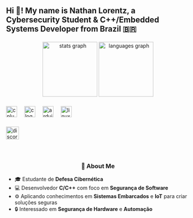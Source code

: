 <h2 align="left">Hi 👋! My name is Nathan Lorentz, a Cybersecurity Student & C++/Embedded Systems Developer from Brazil 🇧🇷</h2>

###

<div align="center">
  <img src="https://github-readme-stats.vercel.app/api?username=lorentz1&hide_title=false&hide_rank=false&show_icons=true&include_all_commits=true&count_private=true&disable_animations=false&theme=dracula&locale=en&hide_border=false" height="150" alt="stats graph"  />
  <img src="https://github-readme-stats.vercel.app/api/top-langs?username=lorentz1&locale=en&hide_title=false&layout=compact&card_width=320&langs_count=5&theme=dracula&hide_border=false" height="150" alt="languages graph"  />
</div>

###

<div align="left">
  <img src="https://cdn.jsdelivr.net/gh/devicons/devicon/icons/cplusplus/cplusplus-original.svg" height="30" alt="cplusplus logo"  />
  <img width="12" />
  <img src="https://cdn.jsdelivr.net/gh/devicons/devicon/icons/c/c-original.svg" height="30" alt="c logo"  />
  <img width="12" />
  <img src="https://cdn.jsdelivr.net/gh/devicons/devicon/icons/arduino/arduino-original.svg" height="30" alt="arduino logo"  />
  <img width="12" />
  <img src="https://cdn.jsdelivr.net/gh/devicons/devicon/icons/linux/linux-original.svg" height="30" alt="linux logo"  />
</div>

###

<div align="left">
  <a href="https://discordapp.com/users/antaresz7" target="_blank">
    <img src="https://img.shields.io/static/v1?message=antaresz7&logo=discord&label=&color=7289DA&logoColor=white&labelColor=&style=for-the-badge" height="35" alt="discord logo"  />
  </a>
</div>

###

<br clear="both">

<h3 align="center">🎯 About Me</h3>

- 🎓 Estudante de **Defesa Cibernética**
- 💻 Desenvolvedor **C/C++** com foco em **Segurança de Software**
- ⚙️ Aplicando conhecimentos em **Sistemas Embarcados** e **IoT** para criar soluções seguras
- 🔒 Interessado em **Segurança de Hardware** e **Automação**
